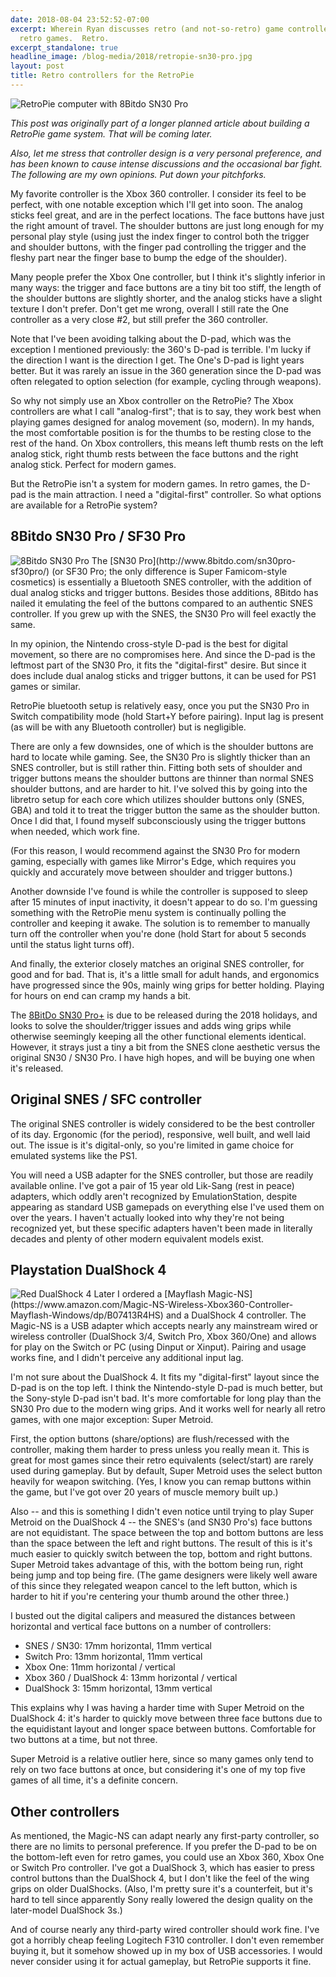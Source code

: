 ```yaml
---
date: 2018-08-04 23:52:52-07:00
excerpt: Wherein Ryan discusses retro (and not-so-retro) game controller options for
  retro games.  Retro.
excerpt_standalone: true
headline_image: /blog-media/2018/retropie-sn30-pro.jpg
layout: post
title: Retro controllers for the RetroPie
---
```

<img src="{{ site.url }}{{ site.baseurl }}/blog-media/2018/retropie-sn30-pro.jpg" alt="RetroPie computer with 8Bitdo SN30 Pro" class="img-responsive img-rounded img-lg">

*This post was originally part of a longer planned article about building a RetroPie game system.  That will be coming later.*

*Also, let me stress that controller design is a very personal preference, and has been known to cause intense discussions and the occasional bar fight.  The following are my own opinions.  Put down your pitchforks.*

My favorite controller is the Xbox 360 controller.  I consider its feel to be perfect, with one notable exception which I'll get into soon.  The analog sticks feel great, and are in the perfect locations.  The face buttons have just the right amount of travel.  The shoulder buttons are just long enough for my personal play style (using just the index finger to control both the trigger and shoulder buttons, with the finger pad controlling the trigger and the fleshy part near the finger base to bump the edge of the shoulder).

Many people prefer the Xbox One controller, but I think it's slightly inferior in many ways: the trigger and face buttons are a tiny bit too stiff, the length of the shoulder buttons are slightly shorter, and the analog sticks have a slight texture I don't prefer.  Don't get me wrong, overall I still rate the One controller as a very close #2, but still prefer the 360 controller.

Note that I've been avoiding talking about the D-pad, which was the exception I mentioned previously: the 360's D-pad is terrible.  I'm lucky if the direction I want is the direction I get.  The One's D-pad is light years better.  But it was rarely an issue in the 360 generation since the D-pad was often relegated to option selection (for example, cycling through weapons).

So why not simply use an Xbox controller on the RetroPie?  The Xbox controllers are what I call "analog-first"; that is to say, they work best when playing games designed for analog movement (so, modern).  In my hands, the most comfortable position is for the thumbs to be resting close to the rest of the hand.  On Xbox controllers, this means left thumb rests on the left analog stick, right thumb rests between the face buttons and the right analog stick.  Perfect for modern games.

But the RetroPie isn't a system for modern games.  In retro games, the D-pad is the main attraction.  I need a "digital-first" controller.  So what options are available for a RetroPie system?

## 8Bitdo SN30 Pro / SF30 Pro

<img src="{{ site.url }}{{ site.baseurl }}/blog-media/2018/sn30-pro.png" alt="8Bitdo SN30 Pro" class="img-responsive img-rounded img-md pull-right">
The [SN30 Pro](http://www.8bitdo.com/sn30pro-sf30pro/) (or SF30 Pro; the only difference is Super Famicom-style cosmetics) is essentially a Bluetooth SNES controller, with the addition of dual analog sticks and trigger buttons.  Besides those additions, 8Bitdo has nailed it emulating the feel of the buttons compared to an authentic SNES controller.  If you grew up with the SNES, the SN30 Pro will feel exactly the same.

In my opinion, the Nintendo cross-style D-pad is the best for digital movement, so there are no compromises here.  And since the D-pad is the leftmost part of the SN30 Pro, it fits the "digital-first" desire.  But since it does include dual analog sticks and trigger buttons, it can be used for PS1 games or similar.

RetroPie bluetooth setup is relatively easy, once you put the SN30 Pro in Switch compatibility mode (hold Start+Y before pairing).  Input lag is present (as will be with any Bluetooth controller) but is negligible.

There are only a few downsides, one of which is the shoulder buttons are hard to locate while gaming.  See, the SN30 Pro is slightly thicker than an SNES controller, but is still rather thin.  Fitting both sets of shoulder and trigger buttons means the shoulder buttons are thinner than normal SNES shoulder buttons, and are harder to hit.  I've solved this by going into the libretro setup for each core which utilizes shoulder buttons only (SNES, GBA) and told it to treat the trigger button the same as the shoulder button.  Once I did that, I found myself subconsciously using the trigger buttons when needed, which work fine.

(For this reason, I would recommend against the SN30 Pro for modern gaming, especially with games like Mirror's Edge, which requires you quickly and accurately move between shoulder and trigger buttons.)

Another downside I've found is while the controller is supposed to sleep after 15 minutes of input inactivity, it doesn't appear to do so.  I'm guessing something with the RetroPie menu system is continually polling the controller and keeping it awake.  The solution is to remember to manually turn off the controller when you're done (hold Start for about 5 seconds until the status light turns off).

And finally, the exterior closely matches an original SNES controller, for good and for bad.  That is, it's a little small for adult hands, and ergonomics have progressed since the 90s, mainly wing grips for better holding.  Playing for hours on end can cramp my hands a bit.

The [8BitDo SN30 Pro+](http://www.nintendolife.com/news/2018/06/8bitdo_reveals_huge_range_of_bluetooth_controllers_all_compatible_with_nintendo_switch) is due to be released during the 2018 holidays, and looks to solve the shoulder/trigger issues and adds wing grips while otherwise seemingly keeping all the other functional elements identical.  However, it strays just a tiny a bit from the SNES clone aesthetic versus the original SN30 / SN30 Pro.  I have high hopes, and will be buying one when it's released.

## Original SNES / SFC controller

The original SNES controller is widely considered to be the best controller of its day.  Ergonomic (for the period), responsive, well built, and well laid out.  The issue is it's digital-only, so you're limited in game choice for emulated systems like the PS1.

You will need a USB adapter for the SNES controller, but those are readily available online.  I've got a pair of 15 year old Lik-Sang (rest in peace) adapters, which oddly aren't recognized by EmulationStation, despite appearing as standard USB gamepads on everything else I've used them on over the years.  I haven't actually looked into why they're not being recognized yet, but these specific adapters haven't been made in literally decades and plenty of other modern equivalent models exist.

## Playstation DualShock 4

<img src="{{ site.url }}{{ site.baseurl }}/blog-media/2018/ds4-red.png" alt="Red DualShock 4" class="img-responsive img-rounded img-md pull-right">
Later I ordered a [Mayflash Magic-NS](https://www.amazon.com/Magic-NS-Wireless-Xbox360-Controller-Mayflash-Windows/dp/B07413R4HS) and a DualShock 4 controller.  The Magic-NS is a USB adapter which accepts nearly any mainstream wired or wireless controller (DualShock 3/4, Switch Pro, Xbox 360/One) and allows for play on the Switch or PC (using Dinput or Xinput).  Pairing and usage works fine, and I didn't perceive any additional input lag.

I'm not sure about the DualShock 4.  It fits my "digital-first" layout since the D-pad is on the top left.  I think the Nintendo-style D-pad is much better, but the Sony-style D-pad isn't bad.  It's more comfortable for long play than the SN30 Pro due to the modern wing grips.  And it works well for nearly all retro games, with one major exception: Super Metroid.

First, the option buttons (share/options) are flush/recessed with the controller, making them harder to press unless you really mean it.  This is great for most games since their retro equivalents (select/start) are rarely used during gameplay.  But by default, Super Metroid uses the select button heavily for weapon switching.  (Yes, I know you can remap buttons within the game, but I've got over 20 years of muscle memory built up.)

Also -- and this is something I didn't even notice until trying to play Super Metroid on the DualShock 4 -- the SNES's (and SN30 Pro's) face buttons are not equidistant.  The space between the top and bottom buttons are less than the space between the left and right buttons.  The result of this is it's much easier to quickly switch between the top, bottom and right buttons.  Super Metroid takes advantage of this, with the bottom being run, right being jump and top being fire.  (The game designers were likely well aware of this since they relegated weapon cancel to the left button, which is harder to hit if you're centering your thumb around the other three.)

I busted out the digital calipers and measured the distances between horizontal and vertical face buttons on a number of controllers:

* SNES / SN30: 17mm horizontal, 11mm vertical
* Switch Pro: 13mm horizontal, 11mm vertical
* Xbox One: 11mm horizontal / vertical
* Xbox 360 / DualShock 4: 13mm horizontal / vertical
* DualShock 3: 15mm horizontal, 13mm vertical

This explains why I was having a harder time with Super Metroid on the DualShock 4: it's harder to quickly move between three face buttons due to the equidistant layout and longer space between buttons.  Comfortable for two buttons at a time, but not three.

Super Metroid is a relative outlier here, since so many games only tend to rely on two face buttons at once, but considering it's one of my top five games of all time, it's a definite concern.

## Other controllers

As mentioned, the Magic-NS can adapt nearly any first-party controller, so there are no limits to personal preference.  If you prefer the D-pad to be on the bottom-left even for retro games, you could use an Xbox 360, Xbox One or Switch Pro controller.  I've got a DualShock 3, which has easier to press control buttons than the DualShock 4, but I don't like the feel of the wing grips on older DualShocks.  (Also, I'm pretty sure it's a counterfeit, but it's hard to tell since apparently Sony really lowered the design quality on the later-model DualShock 3s.)

And of course nearly any third-party wired controller should work fine.  I've got a horribly cheap feeling Logitech F310 controller.  I don't even remember buying it, but it somehow showed up in my box of USB accessories.  I would never consider using it for actual gameplay, but RetroPie supports it fine.
